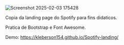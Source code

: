![Screenshot 2025-02-03 175428](https://github.com/user-attachments/assets/927c1cca-66c3-438e-9ab4-8f4d9eb3519d)

Copia da landing page do Spotify para fins didaticos.

Pratica de Bootstrap e Font Awesome.

Demo: https://kleberson154.github.io/Spotify-landing/
